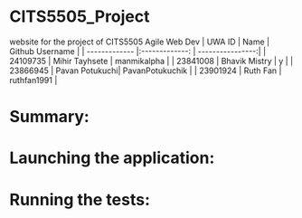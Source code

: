 # CITS5505_Project
website for the project of CITS5505 Agile Web Dev
| UWA ID        | Name           | Github Username  |
| ------------- |:-------------: | ----------------:|
| 24109735      | Mihir Tayhsete | manmikalpha      |
| 23841008      | Bhavik Mistry  |   y              |
| 23866945      | Pavan Potukuchi| PavanPotukuchik  |
| 23901924      | Ruth Fan       | ruthfan1991      |

# Summary:

# Launching the application:

# Running the tests:
